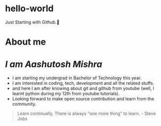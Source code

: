 # hello-world
Just Starting with Github.🚀
# About me
# *I am Aashutosh Mishra*
- I am starting my undergrad in Bachelor of Technology this year.
- I am interested in coding, tech, development and all the related stuffs.
- and here I am after knowing about git and github from youtube (well, I learnt python during my 12th from youtube tutorials).
- Looking forward to make open source contribution and learn from the community.
> Learn continually, There is always "one more thing" to learn.
>                                            - Steve Jobs
